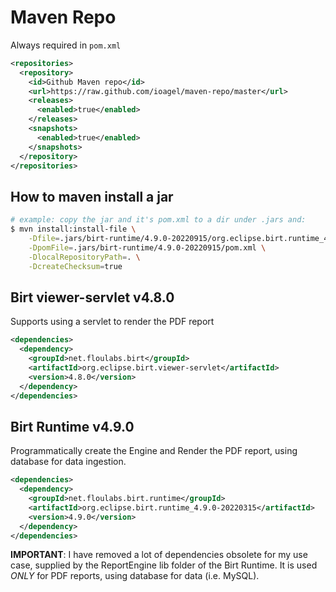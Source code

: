 # Maven Repo

Always required in `pom.xml`
```xml
<repositories>
  <repository>
    <id>Github Maven repo</id>
    <url>https://raw.github.com/ioagel/maven-repo/master</url>
    <releases>
      <enabled>true</enabled>
    </releases>
    <snapshots>
      <enabled>true</enabled>
    </snapshots>
  </repository>
</repositories>
```

## How to maven install a jar
```sh
# example: copy the jar and it's pom.xml to a dir under .jars and:
$ mvn install:install-file \
    -Dfile=.jars/birt-runtime/4.9.0-20220915/org.eclipse.birt.runtime_4.9.0-20220315.jar \
    -DpomFile=.jars/birt-runtime/4.9.0-20220915/pom.xml \
    -DlocalRepositoryPath=. \
    -DcreateChecksum=true
```

## Birt viewer-servlet v4.8.0

Supports using a servlet to render the PDF report
```xml
<dependencies>
  <dependency>
    <groupId>net.floulabs.birt</groupId>
    <artifactId>org.eclipse.birt.viewer-servlet</artifactId>
    <version>4.8.0</version>
  </dependency>
</dependencies>
```

## Birt Runtime v4.9.0

Programmatically create the Engine and Render the PDF report, using database for data ingestion.
```xml
<dependencies>
  <dependency>
    <groupId>net.floulabs.birt.runtime</groupId>
    <artifactId>org.eclipse.birt.runtime_4.9.0-20220315</artifactId>
    <version>4.9.0</version>
  </dependency>
</dependencies>
```

**IMPORTANT**: I have removed a lot of dependencies obsolete for my use case, supplied by the ReportEngine lib folder of the Birt Runtime. It is used *ONLY* for PDF reports, using database for data (i.e. MySQL).